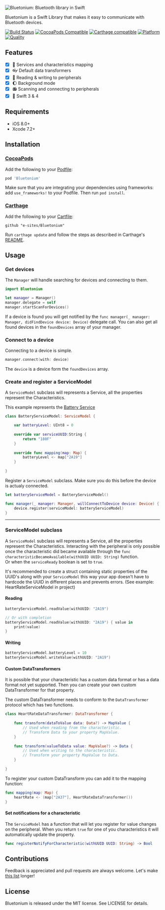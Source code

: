 ![Bluetonium: Bluetooth library in Swift](https://raw.githubusercontent.com/e-sites/Bluetonium/assets/Bluetonium.png)

Bluetonium is a Swift Library that makes it easy to communicate with Bluetooth devices.

[![Build Status](https://travis-ci.org/e-sites/Bluetonium.svg)](https://travis-ci.org/e-sites/Bluetonium)
[![CocoaPods Compatible](https://img.shields.io/cocoapods/v/Bluetonium.svg)](https://img.shields.io/cocoapods/v/Bluetonium.svg)
[![Carthage compatible](https://img.shields.io/badge/Carthage-compatible-4BC51D.svg?style=flat)](https://github.com/Carthage/Carthage)
[![Platform](https://img.shields.io/cocoapods/p/Bluetonium.svg?style=flat)](http://cocoadocs.org/docsets/Bluetonium)
[![Quality](https://apps.e-sites.nl/cocoapodsquality/Bluetonium/badge.svg?003)](https://cocoapods.org/pods/Bluetonium/quality)

## Features

- [x] 🎲 Services and characteristics mapping
- [x] 👓 Default data transformers
- [x] 🔧 Reading & writing to peripherals
- [x] 🌔 Background mode
- [x] 📻 Scanning and connecting to peripherals
- [x] 🦅 Swift 3 & 4

## Requirements

- iOS 8.0+
- Xcode 7.2+

## Installation
### [CocoaPods](http://cocoapods.org/)
Add the following to your [Podfile](http://guides.cocoapods.org/using/the-podfile.html):

```rb
pod 'Bluetonium'
```

Make sure that you are integrating your dependencies using frameworks: add `use_frameworks!` to your Podfile. Then run `pod install`.

### [Carthage](https://github.com/Carthage/Carthage)
Add the following to your [Cartfile](https://github.com/Carthage/Carthage/blob/master/Documentation/Artifacts.md#cartfile):

```
github "e-sites/Bluetonium"
```

Run `carthage update` and follow the steps as described in Carthage's [README](https://github.com/Carthage/Carthage#adding-frameworks-to-an-application).


## Usage

### Get devices

The `Manager` will handle searching for devices and connecting to them.
```swift
import Bluetonium

let manager = Manager()
manager.delegate = self
manager.startScanForDevices()
```

If a device is found you will get notified by the `func manager(_ manager: Manager, didFindDevice device: Device)` delegate call. You can also get all found devices in the `foundDevices` array of your manager.

### Connect to a device

Connecting to a device is simple.

```swift
manager.connect(with: device)
```

The `device` is a device form the `foundDevices` array.

### Create and register a ServiceModel

A `ServiceModel` subclass will represents a Service, all the properties represent the Characteristics.

This example represents the [Battery Service](https://developer.bluetooth.org/gatt/services/Pages/ServiceViewer.aspx?u=org.bluetooth.service.battery_service.xml)

```swift
class BatteryServiceModel: ServiceModel {

	var batteryLevel: UInt8 = 0
	
	override var serviceUUID:String {
		return "180F"
	}
	
	override func mapping(map: Map) {
		batteryLevel <- map["2A19"]
	}
	
}
```

Register a `ServiceModel` subclass. Make sure you do this before the device is actualy connected.

```swift
let batteryServiceModel = BatteryServiceModel()

func manager(_ manager: Manager, willConnectToDevice device: Device) {
	device.register(serviceModel: batteryServiceModel)
}
```

---

### ServiceModel subclass

A `ServiceModel` subclass will represents a Service, all the properties represent the Characteristics.
Interacting with the peripheral is only possible once the characteristic did became available through the `func characteristicBecameAvailable(withUUID UUID: String)` function.  
Or when the `serviceReady` boolean is set to `true`.

It's recommended to create a struct containing static properties of the UUID's along with your `ServiceModel` this way your app doesn't have to hardcode the UUID in different places and prevents errors. (See example: HeartRateServiceModel in project)

#### Reading
```swift
batteryServiceModel.readValue(withUUID: "2A19")

// Or with completion
batteryServiceModel.readValue(withUUID: "2A19") { value in
	print(value)
}
```

#### Writing
```swift
batteryServiceModel.batteryLevel = 10
batteryServiceModel.writeValue(withUUID: "2A19")
```

#### Custom DataTransformers

It is possible that your characteristic has a custom data format or has a data format not yet supported. Then you can create your own custom DataTransformer for that property.

The custom DataTransformer needs to conform to the `DataTransformer` protocol which has two functions.

```swift
class HeartRateDataTransformer: DataTransformer {
    
    func transform(dataToValue data: Data?) -> MapValue {
    	// Used when reading from the characteristic.
    	// Transform Data to your property MapValue.
    }
    
    func transform(valueToData value: MapValue?) -> Data {
    	// Used when writing to the characteristic.
    	// Transform your property MapValue to Data.
    }
    
}
```

To register your custom DataTransform you can add it to the mapping function:

```swift
func mapping(map: Map) {
	heartRate <- (map["2A37"], HeartRateDataTransformer())
}
```

#### Set notifications for a characteristic

The `ServiceModel` has a function that will let you register for value changes on the peripheral. When you return `true` for one of you characteristics it will automatically update the property.

```swift
func registerNotifyForCharacteristic(withUUID UUID: String) -> Bool
```

## Contributions

Feedback is appreciated and pull requests are always welcome. Let's make [this list](https://github.com/e-sites/Bluetonium/graphs/contributors) longer!

## License

Bluetonium is released under the MIT license. See LICENSE for details.

